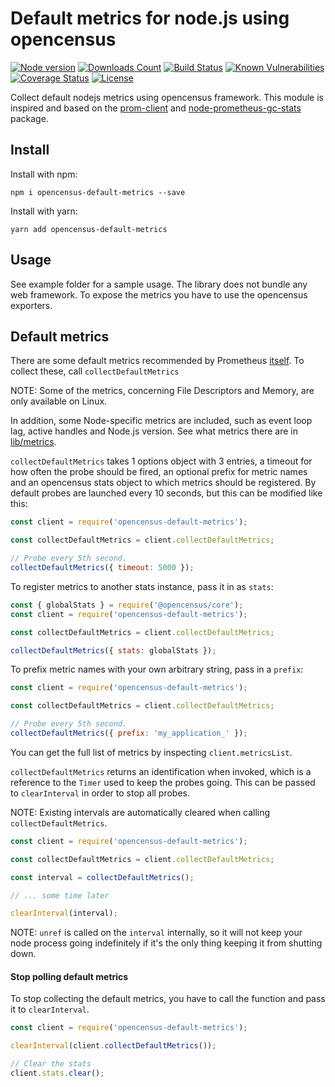 # Default metrics for node.js using opencensus

[![Node version](https://img.shields.io/node/v/opencensus-default-metrics)]()
[![Downloads Count](https://img.shields.io/npm/dm/opencensus-default-metrics)]()
[![Build Status](https://travis-ci.org/rhaymo/opencensus-node-default-metrics.svg?branch=master)](https://travis-ci.org/rhaymo/opencensus-node-default-metrics)
[![Known Vulnerabilities](https://snyk.io//test/github/rhaymo/opencensus-node-default-metrics/badge.svg?targetFile=package.json)](https://snyk.io//test/github/rhaymo/opencensus-node-default-metrics?targetFile=package.json)
[![Coverage Status](https://coveralls.io/repos/github/rhaymo/opencensus-node-default-metrics/badge.svg?branch=master)](https://coveralls.io/github/rhaymo/opencensus-node-default-metrics?branch=master)
[![License](https://img.shields.io/github/license/rhaymo/opencensus-node-default-metrics)](https://github.com/rhaymo/opencensus-node-default-metrics/blob/master/LICENSE)

Collect default nodejs metrics using opencensus framework.
This module is inspired and based on the [prom-client](https://github.com/siimon/prom-client) and [node-prometheus-gc-stats](https://github.com/SimenB/node-prometheus-gc-stats) package.

## Install

Install with npm:

```
npm i opencensus-default-metrics --save
```

Install with yarn:

```
yarn add opencensus-default-metrics
```

## Usage

See example folder for a sample usage. The library does not bundle any web
framework. To expose the metrics you have to use the opencensus exporters.

## Default metrics

There are some default metrics recommended by Prometheus
[itself](https://prometheus.io/docs/instrumenting/writing_clientlibs/#standard-and-runtime-collectors).
To collect these, call `collectDefaultMetrics`

NOTE: Some of the metrics, concerning File Descriptors and Memory, are only
available on Linux.

In addition, some Node-specific metrics are included, such as event loop lag,
active handles and Node.js version. See what metrics there are in
[lib/metrics](lib/metrics).

`collectDefaultMetrics` takes 1 options object with 3 entries, a timeout for how
often the probe should be fired, an optional prefix for metric names
and an opencensus stats object to which metrics should be registered. By default probes are
launched every 10 seconds, but this can be modified like this:

```js
const client = require('opencensus-default-metrics');

const collectDefaultMetrics = client.collectDefaultMetrics;

// Probe every 5th second.
collectDefaultMetrics({ timeout: 5000 });
```

To register metrics to another stats instance, pass it in as `stats`:

```js
const { globalStats } = require('@opencensus/core');
const client = require('opencensus-default-metrics');

const collectDefaultMetrics = client.collectDefaultMetrics;

collectDefaultMetrics({ stats: globalStats });
```

To prefix metric names with your own arbitrary string, pass in a `prefix`:

```js
const client = require('opencensus-default-metrics');

const collectDefaultMetrics = client.collectDefaultMetrics;

// Probe every 5th second.
collectDefaultMetrics({ prefix: 'my_application_' });
```

You can get the full list of metrics by inspecting
`client.metricsList`.

`collectDefaultMetrics` returns an identification when invoked, which is a
reference to the `Timer` used to keep the probes going. This can be passed to
`clearInterval` in order to stop all probes.

NOTE: Existing intervals are automatically cleared when calling
`collectDefaultMetrics`.

```js
const client = require('opencensus-default-metrics');

const collectDefaultMetrics = client.collectDefaultMetrics;

const interval = collectDefaultMetrics();

// ... some time later

clearInterval(interval);
```

NOTE: `unref` is called on the `interval` internally, so it will not keep your
node process going indefinitely if it's the only thing keeping it from shutting
down.

#### Stop polling default metrics

To stop collecting the default metrics, you have to call the function and pass
it to `clearInterval`.

```js
const client = require('opencensus-default-metrics');

clearInterval(client.collectDefaultMetrics());

// Clear the stats
client.stats.clear();
```
